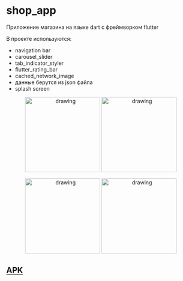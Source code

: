 # shop_app

Приложение магазина на языке dart с фреймворком flutter

В проекте используются:
 <ul> 
    <li>navigation bar</li>
    <li>carousel_slider</li>
    <li>tab_indicator_styler</li>
    <li>flutter_rating_bar</li>
    <li>cached_network_image</li>
    <li>данные берутся из json файла</li>
    <li>splash screen</li>
 </ul>


<p></p>
<p align="center">
    <img src="https://sun1-92.userapi.com/impg/ecyDPHP6FzvbXz8HqWmdkBnToVnsNr0SKL9LWQ/TdtXypvm5VY.jpg?size=1051x2160&quality=96&sign=0f7369fe0eeecc012d6f18ccd699d338&type=album" alt="drawing" width="200"/>
    <img src="https://sun9-17.userapi.com/impg/DGI40fug47N7MeohPyh3n23xxAHKfPIM6JRtxg/9myYm-c8Ans.jpg?size=1051x2160&quality=96&sign=ae62a904c19488952d3fc71cfe815035&type=album" alt="drawing" width="200"/>
</p>
<p align="center">
    <img src="https://sun9-1.userapi.com/impg/jWLpTq_xQ0RUxAWOIF0QcSjo46kISYTpDunwRw/jZMJs0y8kmA.jpg?size=1051x2160&quality=96&sign=dc508d11dffa07a046e9e983b1da7c0a&type=album" alt="drawing" width="200"/>
    <img src="https://sun9-58.userapi.com/impg/gXO2n6WUas5K9OGUkCz7Q7721hiN48eEZxB3PQ/IoNmhYC8-1o.jpg?size=1051x2160&quality=96&sign=07412c2e4cb8844e5d6e0bf7405a66d8&type=album" alt="drawing" width="200"/>
</p>

## <a href="dog.html">APK</a> ##